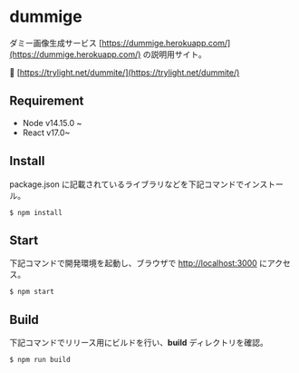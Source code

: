 # dummige

ダミー画像生成サービス [https://dummige.herokuapp.com/](https://dummige.herokuapp.com/) の説明用サイト。

:link: [https://trylight.net/dummite/](https://trylight.net/dummite/)

## Requirement

- Node v14.15.0 ~
- React v17.0~

## Install

package.json に記載されているライブラリなどを下記コマンドでインストール。

`$ npm install`

## Start

下記コマンドで開発環境を起動し、ブラウザで [http://localhost:3000](http://localhost:3000) にアクセス。

`$ npm start`

## Build

下記コマンドでリリース用にビルドを行い、**build** ディレクトリを確認。

`$ npm run build`
